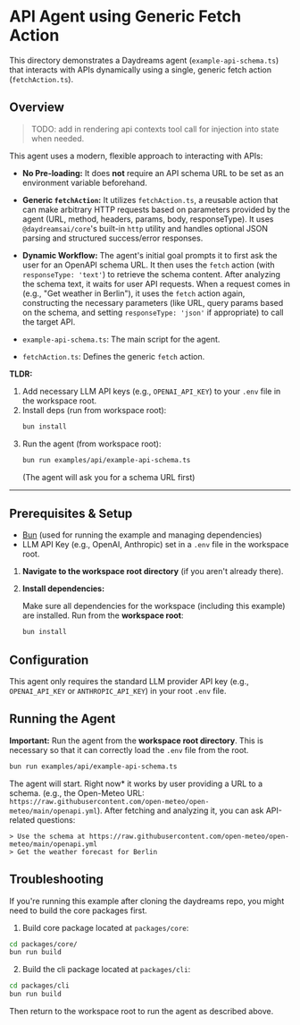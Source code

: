 # API Agent using Generic Fetch Action

This directory demonstrates a Daydreams agent (`example-api-schema.ts`) that
interacts with APIs dynamically using a single, generic fetch action
(`fetchAction.ts`).

## Overview

> TODO: add in rendering api contexts tool call for injection into state when
> needed.

This agent uses a modern, flexible approach to interacting with APIs:

- **No Pre-loading:** It does **not** require an API schema URL to be set as an
  environment variable beforehand.
- **Generic `fetchAction`:** It utilizes `fetchAction.ts`, a reusable action
  that can make arbitrary HTTP requests based on parameters provided by the
  agent (URL, method, headers, params, body, responseType). It uses
  `@daydreamsai/core`'s built-in `http` utility and handles optional JSON
  parsing and structured success/error responses.
- **Dynamic Workflow:** The agent's initial goal prompts it to first ask the
  user for an OpenAPI schema URL. It then uses the `fetch` action (with
  `responseType: 'text'`) to retrieve the schema content. After analyzing the
  schema text, it waits for user API requests. When a request comes in (e.g.,
  "Get weather in Berlin"), it uses the `fetch` action again, constructing the
  necessary parameters (like URL, query params based on the schema, and setting
  `responseType: 'json'` if appropriate) to call the target API.

- `example-api-schema.ts`: The main script for the agent.
- `fetchAction.ts`: Defines the generic `fetch` action.

**TLDR:**

1.  Add necessary LLM API keys (e.g., `OPENAI_API_KEY`) to your `.env` file in
    the workspace root.
2.  Install deps (run from workspace root):
    ```bash
    bun install
    ```
3.  Run the agent (from workspace root):
    ```bash
    bun run examples/api/example-api-schema.ts
    ```
    (The agent will ask you for a schema URL first)

---

## Prerequisites & Setup

- [Bun](https://bun.sh/) (used for running the example and managing
  dependencies)
- LLM API Key (e.g., OpenAI, Anthropic) set in a `.env` file in the workspace
  root.

1.  **Navigate to the workspace root directory** (if you aren't already there).

2.  **Install dependencies:**

    Make sure all dependencies for the workspace (including this example) are
    installed. Run from the **workspace root**:

    ```bash
    bun install
    ```

## Configuration

This agent only requires the standard LLM provider API key (e.g.,
`OPENAI_API_KEY` or `ANTHROPIC_API_KEY`) in your root `.env` file.

## Running the Agent

**Important:** Run the agent from the **workspace root directory**. This is
necessary so that it can correctly load the `.env` file from the root.

```bash
bun run examples/api/example-api-schema.ts
```

The agent will start. Right now\* it works by user providing a URL to a schema.
(e.g., the Open-Meteo URL:
`https://raw.githubusercontent.com/open-meteo/open-meteo/main/openapi.yml`).
After fetching and analyzing it, you can ask API-related questions:

```
> Use the schema at https://raw.githubusercontent.com/open-meteo/open-meteo/main/openapi.yml
> Get the weather forecast for Berlin
```

## Troubleshooting

If you're running this example after cloning the daydreams repo, you might need
to build the core packages first.

1. Build core package located at `packages/core`:

```bash
cd packages/core/
bun run build
```

2. Build the cli package located at `packages/cli`:

```bash
cd packages/cli
bun run build
```

Then return to the workspace root to run the agent as described above.

